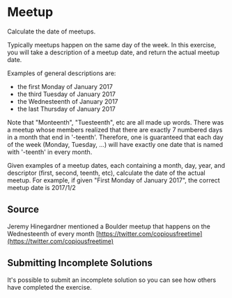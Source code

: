 # Meetup

Calculate the date of meetups.

Typically meetups happen on the same day of the week.  In this exercise, you will take
a description of a meetup date, and return the actual meetup date.

Examples of general descriptions are:

- the first Monday of January 2017
- the third Tuesday of January 2017
- the Wednesteenth of January 2017
- the last Thursday of January 2017

Note that "Monteenth", "Tuesteenth", etc are all made up words. There
was a meetup whose members realized that there are exactly 7 numbered days in a month that
end in '-teenth'. Therefore, one is guaranteed that each day of the week
(Monday, Tuesday, ...) will have exactly one date that is named with '-teenth'
in every month.

Given examples of a meetup dates, each containing a month, day, year, and descriptor
(first, second, teenth, etc), calculate the date of the actual meetup.
For example, if given "First Monday of January 2017", the correct meetup date is 2017/1/2

## Source

Jeremy Hinegardner mentioned a Boulder meetup that happens on the Wednesteenth of every month [https://twitter.com/copiousfreetime](https://twitter.com/copiousfreetime)

## Submitting Incomplete Solutions
It's possible to submit an incomplete solution so you can see how others have completed the exercise.

